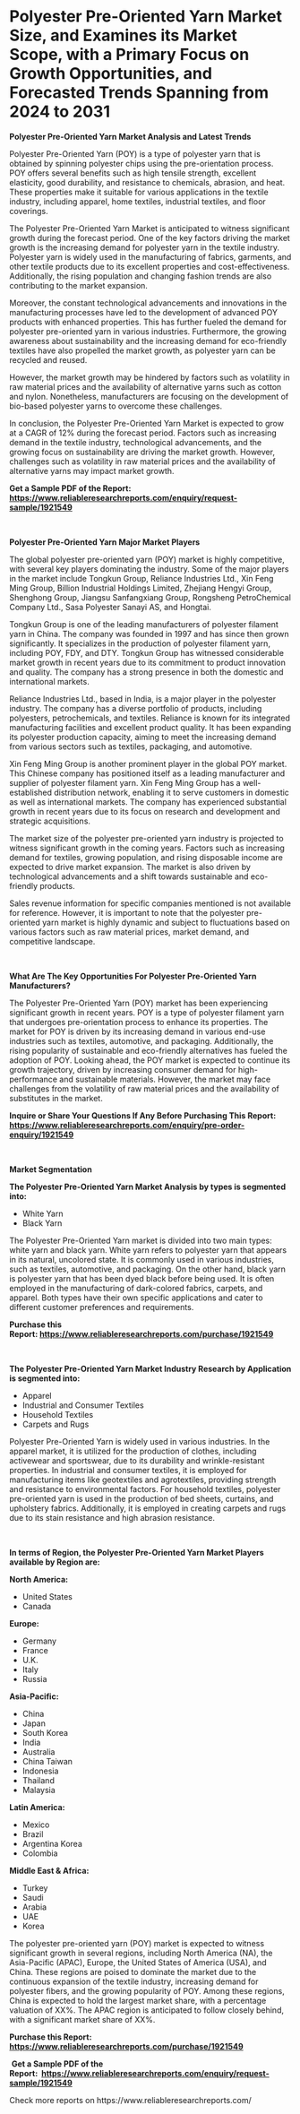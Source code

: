 <p><h1>Polyester Pre-Oriented Yarn Market Size, and Examines its Market Scope, with a Primary Focus on Growth Opportunities, and Forecasted Trends Spanning from 2024 to 2031</h1></p><p><strong>Polyester Pre-Oriented Yarn Market Analysis and Latest Trends</strong></p>
<p><p>Polyester Pre-Oriented Yarn (POY) is a type of polyester yarn that is obtained by spinning polyester chips using the pre-orientation process. POY offers several benefits such as high tensile strength, excellent elasticity, good durability, and resistance to chemicals, abrasion, and heat. These properties make it suitable for various applications in the textile industry, including apparel, home textiles, industrial textiles, and floor coverings.</p><p>The Polyester Pre-Oriented Yarn Market is anticipated to witness significant growth during the forecast period. One of the key factors driving the market growth is the increasing demand for polyester yarn in the textile industry. Polyester yarn is widely used in the manufacturing of fabrics, garments, and other textile products due to its excellent properties and cost-effectiveness. Additionally, the rising population and changing fashion trends are also contributing to the market expansion.</p><p>Moreover, the constant technological advancements and innovations in the manufacturing processes have led to the development of advanced POY products with enhanced properties. This has further fueled the demand for polyester pre-oriented yarn in various industries. Furthermore, the growing awareness about sustainability and the increasing demand for eco-friendly textiles have also propelled the market growth, as polyester yarn can be recycled and reused.</p><p>However, the market growth may be hindered by factors such as volatility in raw material prices and the availability of alternative yarns such as cotton and nylon. Nonetheless, manufacturers are focusing on the development of bio-based polyester yarns to overcome these challenges.</p><p>In conclusion, the Polyester Pre-Oriented Yarn Market is expected to grow at a CAGR of 12% during the forecast period. Factors such as increasing demand in the textile industry, technological advancements, and the growing focus on sustainability are driving the market growth. However, challenges such as volatility in raw material prices and the availability of alternative yarns may impact market growth.</p></p>
<p><strong>Get a Sample PDF of the Report:&nbsp; <a href="https://www.reliableresearchreports.com/enquiry/request-sample/1921549">https://www.reliableresearchreports.com/enquiry/request-sample/1921549</a></strong></p>
<p>&nbsp;</p>
<p><strong>Polyester Pre-Oriented Yarn Major Market Players</strong></p>
<p><p>The global polyester pre-oriented yarn (POY) market is highly competitive, with several key players dominating the industry. Some of the major players in the market include Tongkun Group, Reliance Industries Ltd., Xin Feng Ming Group, Billion Industrial Holdings Limited, Zhejiang Hengyi Group, Shenghong Group, Jiangsu Sanfangxiang Group, Rongsheng PetroChemical Company Ltd., Sasa Polyester Sanayi AS, and Hongtai. </p><p>Tongkun Group is one of the leading manufacturers of polyester filament yarn in China. The company was founded in 1997 and has since then grown significantly. It specializes in the production of polyester filament yarn, including POY, FDY, and DTY. Tongkun Group has witnessed considerable market growth in recent years due to its commitment to product innovation and quality. The company has a strong presence in both the domestic and international markets.</p><p>Reliance Industries Ltd., based in India, is a major player in the polyester industry. The company has a diverse portfolio of products, including polyesters, petrochemicals, and textiles. Reliance is known for its integrated manufacturing facilities and excellent product quality. It has been expanding its polyester production capacity, aiming to meet the increasing demand from various sectors such as textiles, packaging, and automotive.</p><p>Xin Feng Ming Group is another prominent player in the global POY market. This Chinese company has positioned itself as a leading manufacturer and supplier of polyester filament yarn. Xin Feng Ming Group has a well-established distribution network, enabling it to serve customers in domestic as well as international markets. The company has experienced substantial growth in recent years due to its focus on research and development and strategic acquisitions.</p><p>The market size of the polyester pre-oriented yarn industry is projected to witness significant growth in the coming years. Factors such as increasing demand for textiles, growing population, and rising disposable income are expected to drive market expansion. The market is also driven by technological advancements and a shift towards sustainable and eco-friendly products.</p><p>Sales revenue information for specific companies mentioned is not available for reference. However, it is important to note that the polyester pre-oriented yarn market is highly dynamic and subject to fluctuations based on various factors such as raw material prices, market demand, and competitive landscape.</p></p>
<p>&nbsp;</p>
<p><strong>What Are The Key Opportunities For Polyester Pre-Oriented Yarn Manufacturers?</strong></p>
<p><p>The Polyester Pre-Oriented Yarn (POY) market has been experiencing significant growth in recent years. POY is a type of polyester filament yarn that undergoes pre-orientation process to enhance its properties. The market for POY is driven by its increasing demand in various end-use industries such as textiles, automotive, and packaging. Additionally, the rising popularity of sustainable and eco-friendly alternatives has fueled the adoption of POY. Looking ahead, the POY market is expected to continue its growth trajectory, driven by increasing consumer demand for high-performance and sustainable materials. However, the market may face challenges from the volatility of raw material prices and the availability of substitutes in the market.</p></p>
<p><strong>Inquire or Share Your Questions If Any Before Purchasing This Report: <a href="https://www.reliableresearchreports.com/enquiry/pre-order-enquiry/1921549">https://www.reliableresearchreports.com/enquiry/pre-order-enquiry/1921549</a></strong></p>
<p>&nbsp;</p>
<p><strong>Market Segmentation</strong></p>
<p><strong>The Polyester Pre-Oriented Yarn Market Analysis by types is segmented into:</strong></p>
<p><ul><li>White Yarn</li><li>Black Yarn</li></ul></p>
<p><p>The Polyester Pre-Oriented Yarn market is divided into two main types: white yarn and black yarn. White yarn refers to polyester yarn that appears in its natural, uncolored state. It is commonly used in various industries, such as textiles, automotive, and packaging. On the other hand, black yarn is polyester yarn that has been dyed black before being used. It is often employed in the manufacturing of dark-colored fabrics, carpets, and apparel. Both types have their own specific applications and cater to different customer preferences and requirements.</p></p>
<p><strong>Purchase this Report:&nbsp;<a href="https://www.reliableresearchreports.com/purchase/1921549">https://www.reliableresearchreports.com/purchase/1921549</a></strong></p>
<p>&nbsp;</p>
<p><strong>The Polyester Pre-Oriented Yarn Market Industry Research by Application is segmented into:</strong></p>
<p><ul><li>Apparel</li><li>Industrial and Consumer Textiles</li><li>Household Textiles</li><li>Carpets and Rugs</li></ul></p>
<p><p>Polyester Pre-Oriented Yarn is widely used in various industries. In the apparel market, it is utilized for the production of clothes, including activewear and sportswear, due to its durability and wrinkle-resistant properties. In industrial and consumer textiles, it is employed for manufacturing items like geotextiles and agrotextiles, providing strength and resistance to environmental factors. For household textiles, polyester pre-oriented yarn is used in the production of bed sheets, curtains, and upholstery fabrics. Additionally, it is employed in creating carpets and rugs due to its stain resistance and high abrasion resistance.</p></p>
<p>&nbsp;</p>
<p><strong>In terms of Region, the Polyester Pre-Oriented Yarn Market Players available by Region are:</strong></p>
<p>
    <p> <strong> North America: </strong>
        <ul>
            <li>United States</li>
            <li>Canada</li>
        </ul>
        </p> 
    <p> <strong> Europe: </strong>
        <ul>
            <li>Germany</li>
            <li>France</li>
            <li>U.K.</li>
            <li>Italy</li>
            <li>Russia</li>
        </ul>
        </p> 
    <p> <strong> Asia-Pacific: </strong>
        <ul>
            <li>China</li>
            <li>Japan</li>
            <li>South Korea</li>
            <li>India</li>
            <li>Australia</li>
            <li>China Taiwan</li>
            <li>Indonesia</li>
            <li>Thailand</li>
            <li>Malaysia</li>
        </ul>
        </p> 
    <p> <strong> Latin America: </strong>
        <ul>
            <li>Mexico</li>
            <li>Brazil</li>
            <li>Argentina Korea</li>
            <li>Colombia</li>
        </ul>
        </p> 
    <p> <strong> Middle East & Africa: </strong>
        <ul>
            <li>Turkey</li>
            <li>Saudi</li>
            <li>Arabia</li>
            <li>UAE</li>
            <li>Korea</li>
        </ul>
    </p>
    </p>
<p><p>The polyester pre-oriented yarn (POY) market is expected to witness significant growth in several regions, including North America (NA), the Asia-Pacific (APAC), Europe, the United States of America (USA), and China. These regions are poised to dominate the market due to the continuous expansion of the textile industry, increasing demand for polyester fibers, and the growing popularity of POY. Among these regions, China is expected to hold the largest market share, with a percentage valuation of XX%. The APAC region is anticipated to follow closely behind, with a significant market share of XX%.</p></p>
<p><strong>Purchase this Report: <a href="https://www.reliableresearchreports.com/purchase/1921549">https://www.reliableresearchreports.com/purchase/1921549</a></strong></p>
<p>&nbsp;<strong>Get a Sample PDF of the Report:&nbsp;&nbsp;<a href="https://www.reliableresearchreports.com/enquiry/request-sample/1921549">https://www.reliableresearchreports.com/enquiry/request-sample/1921549</a></strong></p>
<p><strong></strong></p>
<p>Check more reports on https://www.reliableresearchreports.com/</p>